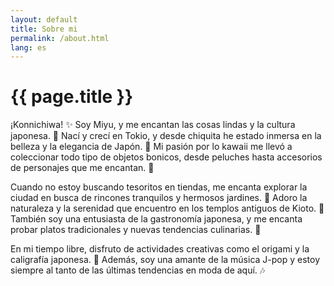 ```yaml
---
layout: default
title: Sobre mi
permalink: /about.html
lang: es
---
```


# {{ page.title }}

¡Konnichiwa! ✨ Soy Miyu, y me encantan las cosas lindas y la cultura japonesa. 🌸 Nací y crecí en Tokio, y desde chiquita he estado inmersa en la belleza y la elegancia de Japón. 🎌 Mi pasión por lo kawaii me llevó a coleccionar todo tipo de objetos bonicos, desde peluches hasta accesorios de personajes que me encantan. 🧸

Cuando no estoy buscando tesoritos en tiendas, me encanta explorar la ciudad en busca de rincones tranquilos y hermosos jardines. 🏯 Adoro la naturaleza y la serenidad que encuentro en los templos antiguos de Kioto. 🌿 También soy una entusiasta de la gastronomía japonesa, y me encanta probar platos tradicionales y nuevas tendencias culinarias. 🍣

En mi tiempo libre, disfruto de actividades creativas como el origami y la caligrafía japonesa. 📝 Además, soy una amante de la música J-pop y estoy siempre al tanto de las últimas tendencias en moda de aquí. 🎶
